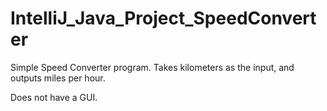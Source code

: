 # IntelliJ_Java_Project_SpeedConverter
Simple Speed Converter program. Takes kilometers as the input, and outputs miles per hour.

Does not have a GUI. 

